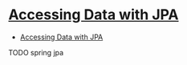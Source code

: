 # [Accessing Data with JPA](https://spring.io/guides/gs/accessing-data-jpa/)

- [Accessing Data with JPA](#accessing-data-with-jpa)














TODO spring jpa
